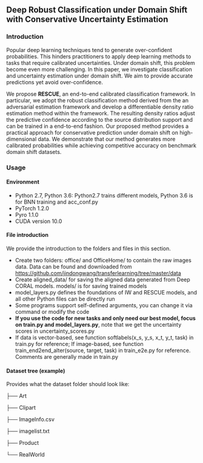 ## Deep Robust Classification under Domain Shift with Conservative Uncertainty Estimation

### Introduction

Popular deep learning techniques tend to generate over-confident probabilities. This hinders practitioners to apply deep learning methods to tasks that require calibrated uncertainties. Under domain shift, this problem become even more challenging. In this paper, we investigate classification and uncertainty estimation under domain shift. We aim to provide accurate predictions yet avoid over-confidence.

We propose **RESCUE**, an end-to-end calibrated classification framework. In particular, we adopt the robust classification method derived from the an adversarial estimation framework and develop a differentiable density ratio estimation method within the framework. The resulting density ratios adjust the predictive confidence according to the source distribution support and can be trained in a end-to-end fashion. Our proposed method provides a practical approach for conservative prediction under domain shift on high-dimensional data. We demonstrate that our method generates more calibrated probabilities while achieving competitive accuracy on benchmark domain shift datasets.

### Usage

#### Environment

* Python 2.7, Python 3.6: Python2.7 trains different models, Python 3.6 is for BNN training and acc_conf.py
* PyTorch 1.2.0
* Pyro 1.1.0
* CUDA version 10.0

#### File introduction

We provide the introduction to the folders and files in this section.

* Create two folders: office/ and OfficeHome/ to contain the raw images data. Data can be found and downloaded from https://github.com/jindongwang/transferlearning/tree/master/data
* Create aligned_data/ for saving the aligned data generated from Deep CORAL models. models/ is for saving trained models
* model_layers.py defines the foundations of IW and RESCUE models, and all other Python files can be directly run
* Some programs support self-defined arguments, you can change it via command or modify the code
* **If you use the code for new tasks and only need our best model, focus on train.py and model_layers.py**, note that we
get the uncertainty scores in uncertainty_scores.py
* If data is vector-based, see function softlabels(x_s, y_s, x_t, y_t, task) in train.py for reference; If image-based, see function train_end2end_alter(source, target, task) in train_e2e.py for reference. Comments are generally made in train.py

#### Dataset tree (example)
Provides what the dataset folder should look like:


├── Art

├── Clipart

├── ImageInfo.csv

├── imagelist.txt

├── Product

└── RealWorld
